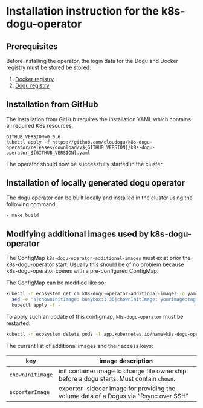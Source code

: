 # Installation instruction for the k8s-dogu-operator

## Prerequisites

Before installing the operator, the login data for the Dogu and Docker registry must be stored be stored:

1. [Docker registry](configuring_the_container_registry_en.md)
2. [Dogu registry](configuring_the_dogu_registry_en.md)

## Installation from GitHub

The installation from GitHub requires the installation YAML which contains all required K8s resources.

```
GITHUB_VERSION=0.0.6
kubectl apply -f https://github.com/cloudogu/k8s-dogu-operator/releases/download/v${GITHUB_VERSION}/k8s-dogu-operator_${GITHUB_VERSION}.yaml
```

The operator should now be successfully started in the cluster.

## Installation of locally generated dogu operator

The dogu operator can be built locally and installed in the cluster using the following command.

```bash
- make build
```

## Modifying additional images used by k8s-dogu-operator

The ConfigMap `k8s-dogu-operator-additional-images` must exist prior the k8s-dogu-operator start. Usually this should be of no
problem because k8s-dogu-operator comes with a pre-configured ConfigMap.

The ConfigMap can be modified like so:

```bash
kubectl -n ecosystem get cm k8s-dogu-operator-additional-images -o yaml |
  sed -e 's|chownInitImage: busybox:1.36|chownInitImage: yourimage:tag|' |
  kubectl apply -f -
```

To apply such an update of this configmap, `k8s-dogu-operator` must be restarted:

```bash
kubectl -n ecosystem delete pods -l app.kubernetes.io/name=k8s-dogu-operator
```

The current list of additional images and their access keys:

| key              | image description                                                                         |
|------------------|-------------------------------------------------------------------------------------------|
| `chownInitImage` | init container image to change file ownership before a dogu starts. Must contain `chown`. |
| `exporterImage`  | exporter-sidecar image for providing the volume data of a Dogus via “Rsync over SSH”      |
